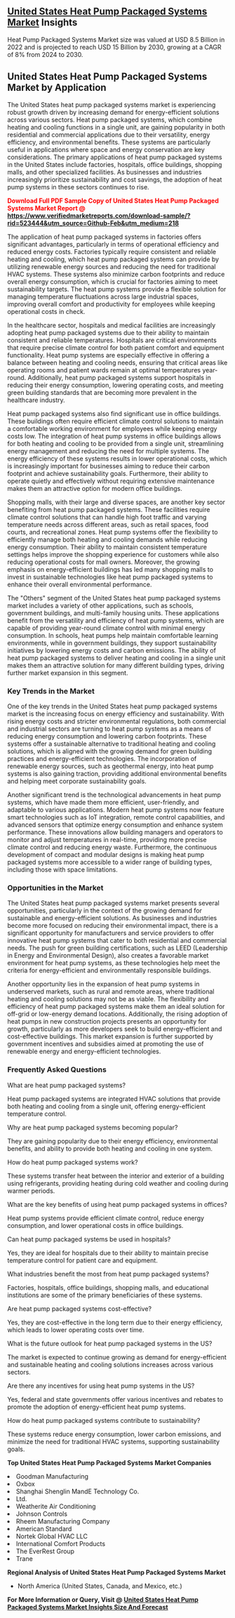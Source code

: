<h2><a href="https://www.verifiedmarketreports.com/download-sample/?rid=523444&amp;utm_source=Github-Feb&amp;utm_medium=218" target="_blank">United States Heat Pump Packaged Systems Market</a> Insights</h2><p>Heat Pump Packaged Systems Market size was valued at USD 8.5 Billion in 2022 and is projected to reach USD 15 Billion by 2030, growing at a CAGR of 8% from 2024 to 2030.</p><p><div> <h2>United States Heat Pump Packaged Systems Market by Application</h2> <p>The United States heat pump packaged systems market is experiencing robust growth driven by increasing demand for energy-efficient solutions across various sectors. Heat pump packaged systems, which combine heating and cooling functions in a single unit, are gaining popularity in both residential and commercial applications due to their versatility, energy efficiency, and environmental benefits. These systems are particularly useful in applications where space and energy conservation are key considerations. The primary applications of heat pump packaged systems in the United States include factories, hospitals, office buildings, shopping malls, and other specialized facilities. As businesses and industries increasingly prioritize sustainability and cost savings, the adoption of heat pump systems in these sectors continues to rise. <strong><p><span class=""><span style="color: #ff0000;"><strong>Download Full PDF Sample Copy of United States Heat Pump Packaged Systems Market Report</strong> @ </span><a href="https://www.verifiedmarketreports.com/download-sample/?rid=523444&amp;utm_source=Github-Feb&amp;utm_medium=218" target="_blank">https://www.verifiedmarketreports.com/download-sample/?rid=523444&amp;utm_source=Github-Feb&amp;utm_medium=218</a></span></p></strong> <p>The application of heat pump packaged systems in factories offers significant advantages, particularly in terms of operational efficiency and reduced energy costs. Factories typically require consistent and reliable heating and cooling, which heat pump packaged systems can provide by utilizing renewable energy sources and reducing the need for traditional HVAC systems. These systems also minimize carbon footprints and reduce overall energy consumption, which is crucial for factories aiming to meet sustainability targets. The heat pump systems provide a flexible solution for managing temperature fluctuations across large industrial spaces, improving overall comfort and productivity for employees while keeping operational costs in check.</p> <p>In the healthcare sector, hospitals and medical facilities are increasingly adopting heat pump packaged systems due to their ability to maintain consistent and reliable temperatures. Hospitals are critical environments that require precise climate control for both patient comfort and equipment functionality. Heat pump systems are especially effective in offering a balance between heating and cooling needs, ensuring that critical areas like operating rooms and patient wards remain at optimal temperatures year-round. Additionally, heat pump packaged systems support hospitals in reducing their energy consumption, lowering operating costs, and meeting green building standards that are becoming more prevalent in the healthcare industry.</p> <p>Heat pump packaged systems also find significant use in office buildings. These buildings often require efficient climate control solutions to maintain a comfortable working environment for employees while keeping energy costs low. The integration of heat pump systems in office buildings allows for both heating and cooling to be provided from a single unit, streamlining energy management and reducing the need for multiple systems. The energy efficiency of these systems results in lower operational costs, which is increasingly important for businesses aiming to reduce their carbon footprint and achieve sustainability goals. Furthermore, their ability to operate quietly and effectively without requiring extensive maintenance makes them an attractive option for modern office buildings.</p> <p>Shopping malls, with their large and diverse spaces, are another key sector benefiting from heat pump packaged systems. These facilities require climate control solutions that can handle high foot traffic and varying temperature needs across different areas, such as retail spaces, food courts, and recreational zones. Heat pump systems offer the flexibility to efficiently manage both heating and cooling demands while reducing energy consumption. Their ability to maintain consistent temperature settings helps improve the shopping experience for customers while also reducing operational costs for mall owners. Moreover, the growing emphasis on energy-efficient buildings has led many shopping malls to invest in sustainable technologies like heat pump packaged systems to enhance their overall environmental performance.</p> <p>The "Others" segment of the United States heat pump packaged systems market includes a variety of other applications, such as schools, government buildings, and multi-family housing units. These applications benefit from the versatility and efficiency of heat pump systems, which are capable of providing year-round climate control with minimal energy consumption. In schools, heat pumps help maintain comfortable learning environments, while in government buildings, they support sustainability initiatives by lowering energy costs and carbon emissions. The ability of heat pump packaged systems to deliver heating and cooling in a single unit makes them an attractive solution for many different building types, driving further market expansion in this segment.</p> <h3>Key Trends in the Market</h3> <p>One of the key trends in the United States heat pump packaged systems market is the increasing focus on energy efficiency and sustainability. With rising energy costs and stricter environmental regulations, both commercial and industrial sectors are turning to heat pump systems as a means of reducing energy consumption and lowering carbon footprints. These systems offer a sustainable alternative to traditional heating and cooling solutions, which is aligned with the growing demand for green building practices and energy-efficient technologies. The incorporation of renewable energy sources, such as geothermal energy, into heat pump systems is also gaining traction, providing additional environmental benefits and helping meet corporate sustainability goals.</p> <p>Another significant trend is the technological advancements in heat pump systems, which have made them more efficient, user-friendly, and adaptable to various applications. Modern heat pump systems now feature smart technologies such as IoT integration, remote control capabilities, and advanced sensors that optimize energy consumption and enhance system performance. These innovations allow building managers and operators to monitor and adjust temperatures in real-time, providing more precise climate control and reducing energy waste. Furthermore, the continuous development of compact and modular designs is making heat pump packaged systems more accessible to a wider range of building types, including those with space limitations.</p> <h3>Opportunities in the Market</h3> <p>The United States heat pump packaged systems market presents several opportunities, particularly in the context of the growing demand for sustainable and energy-efficient solutions. As businesses and industries become more focused on reducing their environmental impact, there is a significant opportunity for manufacturers and service providers to offer innovative heat pump systems that cater to both residential and commercial needs. The push for green building certifications, such as LEED (Leadership in Energy and Environmental Design), also creates a favorable market environment for heat pump systems, as these technologies help meet the criteria for energy-efficient and environmentally responsible buildings.</p> <p>Another opportunity lies in the expansion of heat pump systems in underserved markets, such as rural and remote areas, where traditional heating and cooling solutions may not be as viable. The flexibility and efficiency of heat pump packaged systems make them an ideal solution for off-grid or low-energy demand locations. Additionally, the rising adoption of heat pumps in new construction projects presents an opportunity for growth, particularly as more developers seek to build energy-efficient and cost-effective buildings. This market expansion is further supported by government incentives and subsidies aimed at promoting the use of renewable energy and energy-efficient technologies.</p> <h3>Frequently Asked Questions</h3> <p>What are heat pump packaged systems?</p> <p>Heat pump packaged systems are integrated HVAC solutions that provide both heating and cooling from a single unit, offering energy-efficient temperature control.</p> <p>Why are heat pump packaged systems becoming popular?</p> <p>They are gaining popularity due to their energy efficiency, environmental benefits, and ability to provide both heating and cooling in one system.</p> <p>How do heat pump packaged systems work?</p> <p>These systems transfer heat between the interior and exterior of a building using refrigerants, providing heating during cold weather and cooling during warmer periods.</p> <p>What are the key benefits of using heat pump packaged systems in offices?</p> <p>Heat pump systems provide efficient climate control, reduce energy consumption, and lower operational costs in office buildings.</p> <p>Can heat pump packaged systems be used in hospitals?</p> <p>Yes, they are ideal for hospitals due to their ability to maintain precise temperature control for patient care and equipment.</p> <p>What industries benefit the most from heat pump packaged systems?</p> <p>Factories, hospitals, office buildings, shopping malls, and educational institutions are some of the primary beneficiaries of these systems.</p> <p>Are heat pump packaged systems cost-effective?</p> <p>Yes, they are cost-effective in the long term due to their energy efficiency, which leads to lower operating costs over time.</p> <p>What is the future outlook for heat pump packaged systems in the US?</p> <p>The market is expected to continue growing as demand for energy-efficient and sustainable heating and cooling solutions increases across various sectors.</p> <p>Are there any incentives for using heat pump systems in the US?</p> <p>Yes, federal and state governments offer various incentives and rebates to promote the adoption of energy-efficient heat pump systems.</p> <p>How do heat pump packaged systems contribute to sustainability?</p> <p>These systems reduce energy consumption, lower carbon emissions, and minimize the need for traditional HVAC systems, supporting sustainability goals.</p> </div></p><p><strong>Top United States Heat Pump Packaged Systems Market Companies</strong></p><div data-test-id=""><p><li>Goodman Manufacturing</li><li> Oxbox</li><li> Shanghai Shenglin MandE Technology Co.</li><li>Ltd.</li><li> Weatherite Air Conditioning</li><li> Johnson Controls</li><li> Rheem Manufacturing Company</li><li> American Standard</li><li> Nortek Global HVAC LLC</li><li> International Comfort Products</li><li> The EverRest Group</li><li> Trane</li></p><div><strong>Regional Analysis of&nbsp;United States Heat Pump Packaged Systems Market</strong></div><ul><li dir="ltr"><p dir="ltr">North America&nbsp;(United States, Canada, and Mexico, etc.)</p></li></ul><p><strong>For More Information or Query, Visit @&nbsp;</strong><strong><a href="https://www.verifiedmarketreports.com/product/heat-pump-packaged-systems-market/?utm_source=Github-Feb&amp;utm_medium=218" target="_blank">United States Heat Pump Packaged Systems Market Insights Size And Forecast</a></strong></p></div>

